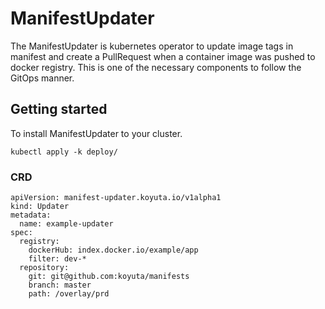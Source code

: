 # ManifestUpdater

The ManifestUpdater is kubernetes operator to update image tags in manifest and create a PullRequest when a container image was pushed to docker registry.
This is one of the necessary components to follow the GitOps manner.

## Getting started

To install ManifestUpdater to your cluster.

```
kubectl apply -k deploy/
```

### CRD

```
apiVersion: manifest-updater.koyuta.io/v1alpha1
kind: Updater
metadata:
  name: example-updater
spec:
  registry:
    dockerHub: index.docker.io/example/app
    filter: dev-*
  repository:
    git: git@github.com:koyuta/manifests
    branch: master
    path: /overlay/prd
```
